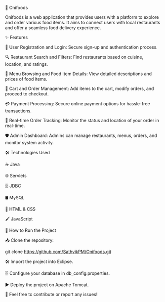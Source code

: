 🍣 Onifoods

Onifoods is a web application that provides users with a platform to explore and order various food items. It aims to connect users with local restaurants and offer a seamless food delivery experience.

✨ Features

👥 User Registration and Login: Secure sign-up and authentication process.

🔍 Restaurant Search and Filters: Find restaurants based on cuisine, location, and ratings.

📜 Menu Browsing and Food Item Details: View detailed descriptions and prices of food items.

🛒 Cart and Order Management: Add items to the cart, modify orders, and proceed to checkout.

💳 Payment Processing: Secure online payment options for hassle-free transactions.

🚚 Real-time Order Tracking: Monitor the status and location of your order in real-time.

🛡️ Admin Dashboard: Admins can manage restaurants, menus, orders, and monitor system activity.

🛠️ Technologies Used

☕ Java

🌐 Servlets

🗄️ JDBC

🛢️ MySQL

🎨 HTML & CSS

🖌️ JavaScript

🚀 How to Run the Project

📥 Clone the repository:

git clone https://github.com/SathvikPM/Onifoods.git

🛠️ Import the project into Eclipse.

🗄️ Configure your database in db_config.properties.

▶️ Deploy the project on Apache Tomcat.

🤝 Feel free to contribute or report any issues!
